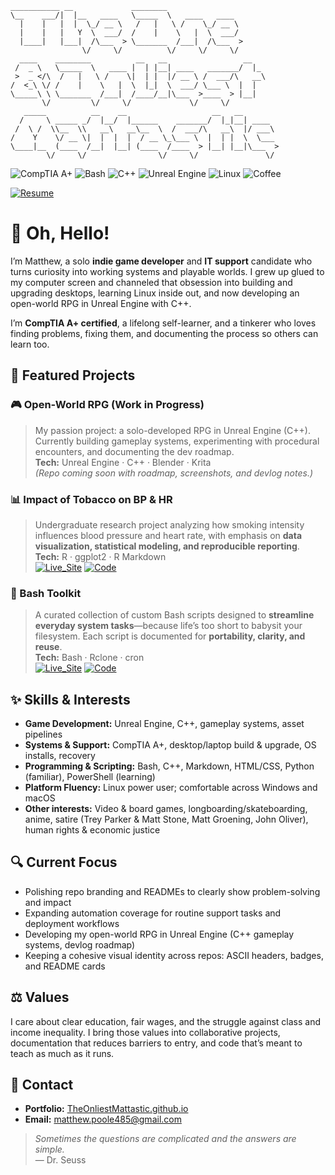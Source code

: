 ```
___________ __             ________                         
\__    ___/|  |__   ____   \_____  \   ____   ____          
  |    |   |  |  \_/ __ \   /   |   \ /    \_/ __ \         
  |    |   |   Y  \  ___/  /    |    \   |  \  ___/         
  |____|   |___|  /\___  > \_______  /___|  /\___  >        
                \/     \/          \/     \/     \/         
  ____    ________          __   __                 __      
 /  _ \   \_____  \   ____ |  | |__| ____   _______/  |_    
 >  _ </\  /   |   \ /    \|  | |  |/ __ \ /  ___/\   __\   
/  <_\ \/ /    |    \   |  \  |_|  \  ___/ \___ \  |  |     
\_____\ \ \_______  /___|  /____/__|\___  >____  > |__|     
       \/         \/     \/             \/     \/           
   _____          __    __                   __   __        
  /     \ _____ _/  |__/  |______    _______/  |_|__| ____  
 /  \ /  \\__  \\   __\   __\__  \  /  ___/\   __\  |/ ___\ 
/    Y    \/ __ \|  |  |  |  / __ \_\___ \  |  | |  \  \___ 
\____|__  (____  /__|  |__| (____  /____  > |__| |__|\___  >
        \/     \/                \/     \/               \/ 
```

![CompTIA A+](https://img.shields.io/badge/Certified-green?style=for-the-badge&logo=comptia&logoSize=auto&label=A%2B)
![Bash](https://img.shields.io/badge/Bash-121011?style=for-the-badge&logo=gnu-bash&logoColor=white)
![C++](https://img.shields.io/badge/C%2B%2B-00599C?style=for-the-badge&logo=c%2B%2B&logoColor=white)
![Unreal Engine](https://img.shields.io/badge/Unreal_Engine-0E1128?style=for-the-badge&logo=unrealengine&logoColor=white)
![Linux](https://img.shields.io/badge/Linux-000000?style=for-the-badge&logo=linux&logoColor=white)
![Coffee](https://img.shields.io/badge/Coffee-Fueled-6F4E37?style=for-the-badge&logo=buy-me-a-coffee&logoColor=white)

[![Resume](https://img.shields.io/badge/Resume-PDF-4A90E2?style=for-the-badge&logo=adobeacrobatreader&logoSize=auto&label=Download)](https://raw.githubusercontent.com/theonliestmattastic/theonliestmattastic.github.io/main/assets/docs/resume.pdf)

# 👋 Oh, Hello!

I’m Matthew, a solo **indie game developer** and **IT support** candidate who turns curiosity into working systems and playable worlds. I grew up glued to my computer screen and channeled that obsession into building and upgrading desktops, learning Linux inside out, and now developing an open-world RPG in Unreal Engine with C++.  

I’m **CompTIA A+ certified**, a lifelong self-learner, and a tinkerer who loves finding problems, fixing them, and documenting the process so others can learn too.  

## 🚀 Featured Projects

### 🎮 Open-World RPG (Work in Progress)  
> My passion project: a solo-developed RPG in Unreal Engine (C++). Currently building gameplay systems, experimenting with procedural encounters, and documenting the dev roadmap.  
**Tech:** Unreal Engine · C++ · Blender · Krita  
*(Repo coming soon with roadmap, screenshots, and devlog notes.)*

### 📊 Impact of Tobacco on BP & HR  
> Undergraduate research project analyzing how smoking intensity influences blood pressure and heart rate, with emphasis on **data visualization, statistical modeling, and reproducible reporting**.  
**Tech:** R · ggplot2 · R Markdown   
[![Live_Site](https://img.shields.io/badge/Live_Site-2980b9?style=for-the-badge&logo=githubpages&logoSize=auto&label=Report)](https://theonliestmattastic.github.io/Psychology-Research-Impact-of-Tobacco-on-BP-and-HR/) 
[![Code](https://img.shields.io/badge/Code-GitHub-44475a?style=for-the-badge&logo=github&logoSize=auto&logoColor=white)](https://github.com/theonliestmattastic/Psychology-Research-Impact-of-Tobacco-on-BP-and-HR)

### 🧰 Bash Toolkit  
> A curated collection of custom Bash scripts designed to **streamline everyday system tasks**—because life’s too short to babysit your filesystem. Each script is documented for **portability, clarity, and reuse**.  
**Tech:** Bash · Rclone · cron  
[![Live_Site](https://img.shields.io/badge/Live_Site-2980b9?style=for-the-badge&logo=githubpages&logoSize=auto&label=Docs)](https://theonliestmattastic.github.io/my-bash-toolkit/)
[![Code](https://img.shields.io/badge/Code-GitHub-44475a?style=for-the-badge&logo=github&logoSize=auto&logoColor=white)](https://theonliestmattastic.github.io/my-bash-toolkit/)

## ✨ Skills & Interests

- **Game Development:** Unreal Engine, C++, gameplay systems, asset pipelines  
- **Systems & Support:** CompTIA A+, desktop/laptop build & upgrade, OS installs, recovery  
- **Programming & Scripting:** Bash, C++, Markdown, HTML/CSS, Python (familiar), PowerShell (learning)  
- **Platform Fluency:** Linux power user; comfortable across Windows and macOS  
- **Other interests:** Video & board games, longboarding/skateboarding, anime, satire (Trey Parker & Matt Stone, Matt Groening, John Oliver), human rights & economic justice  

## 🔍 Current Focus

- Polishing repo branding and READMEs to clearly show problem-solving and impact  
- Expanding automation coverage for routine support tasks and deployment workflows  
- Developing my open-world RPG in Unreal Engine (C++ gameplay systems, devlog roadmap)  
- Keeping a cohesive visual identity across repos: ASCII headers, badges, and README cards  

## ⚖️ Values

I care about clear education, fair wages, and the struggle against class and income inequality. I bring those values into collaborative projects, documentation that reduces barriers to entry, and code that’s meant to teach as much as it runs.  

## 🔗 Contact

- **Portfolio:** [TheOnliestMattastic.github.io](https://theonliestmattastic.github.io/)  
- **Email:** [matthew.poole485@gmail.com](mailto:matthew.poole485@gmail.com)  

> _Sometimes the questions are complicated and the answers are simple._  
> — Dr. Seuss

